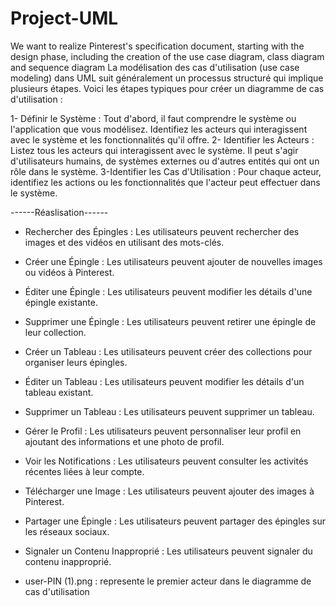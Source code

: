 # Project-UML
We want to realize Pinterest's specification document, starting with the design phase, including the creation of the use case diagram, class diagram and sequence diagram
La modélisation des cas d'utilisation (use case modeling) dans UML suit généralement un processus structuré qui implique plusieurs étapes. Voici les étapes typiques pour créer un diagramme de cas d'utilisation :

1- Définir le Système : Tout d'abord, il faut comprendre le système ou l'application que vous modélisez. Identifiez les acteurs qui interagissent avec le système et les fonctionnalités qu'il offre.
2- Identifier les Acteurs : Listez tous les acteurs qui interagissent avec le système. Il peut s'agir d'utilisateurs humains, de systèmes externes ou d'autres entités qui ont un rôle dans le système.
3-Identifier les Cas d'Utilisation : Pour chaque acteur, identifiez les actions ou les fonctionnalités que l'acteur peut effectuer dans le système. 

------Réaslisation------

- Rechercher des Épingles : Les utilisateurs peuvent rechercher des images et des vidéos en utilisant des mots-clés.

- Créer une Épingle : Les utilisateurs peuvent ajouter de nouvelles images ou vidéos à Pinterest.

- Éditer une Épingle : Les utilisateurs peuvent modifier les détails d'une épingle existante.

- Supprimer une Épingle : Les utilisateurs peuvent retirer une épingle de leur collection.

- Créer un Tableau : Les utilisateurs peuvent créer des collections pour organiser leurs épingles.

- Éditer un Tableau : Les utilisateurs peuvent modifier les détails d'un tableau existant.

- Supprimer un Tableau : Les utilisateurs peuvent supprimer un tableau.

- Gérer le Profil : Les utilisateurs peuvent personnaliser leur profil en ajoutant des informations et une photo de profil.

- Voir les Notifications : Les utilisateurs peuvent consulter les activités récentes liées à leur compte.

- Télécharger une Image : Les utilisateurs peuvent ajouter des images à Pinterest.

- Partager une Épingle : Les utilisateurs peuvent partager des épingles sur les réseaux sociaux.

- Signaler un Contenu Inapproprié : Les utilisateurs peuvent signaler du contenu inapproprié.

- user-PIN (1).png : represente le premier acteur dans le diagramme de cas d'utilisation
  


